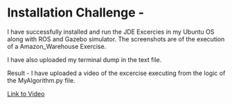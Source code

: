 # Installation Challenge -

I have successfully installed and run the JDE Excercies in my Ubuntu OS along with ROS and Gazebo simulator.
The screenshots are of the execution of a Amazon_Warehouse Exercise.

I have also uploaded my terminal dump in the text file.

Result - I have uploaded a video of the excercise executing from the logic of the MyAlgorithm.py file.

[Link to Video](https://youtu.be/t-Dw8uciiKI)
